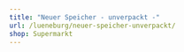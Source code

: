 ```yaml
---
title: "Neuer Speicher - unverpackt -"
url: /lueneburg/neuer-speicher-unverpackt/
shop: Supermarkt
---
```

